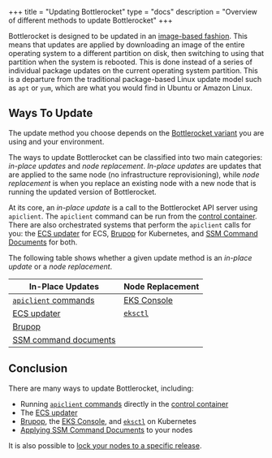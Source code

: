 +++
title = "Updating Bottlerocket"
type = "docs"
description = "Overview of different methods to update Bottlerocket"
+++

Bottlerocket is designed to be updated in an [image-based fashion](https://github.com/bottlerocket-os/bottlerocket#updates).
This means that updates are applied by downloading an image of the entire operating system to a different partition on disk, then switching to using that partition when the system is rebooted.
This is done instead of a series of individual package updates on the current operating system partition.
This is a departure from the traditional package-based Linux update model such as `apt` or `yum`, which are what you would find in Ubuntu or Amazon Linux.

## Ways To Update

The update method you choose depends on the [Bottlerocket variant](https://github.com/bottlerocket-os/bottlerocket#variants) you are using and your environment.

The ways to update Bottlerocket can be classified into two main categories: _in-place updates_ and _node replacement_.
_In-place updates_ are updates that are applied to the same node (no infrastructure reprovisioning), while _node replacement_ is when you replace an existing node with a new node that is running the updated version of Bottlerocket.

At its core, an _in-place update_ is a call to the Bottlerocket API server using `apiclient`.
The `apiclient` command can be run from the [control container](https://github.com/bottlerocket-os/bottlerocket#control-container).
There are also orchestrated systems that perform the `apiclient` calls for you: the [ECS updater](../../update/methods/in-place/#ecs) for ECS, [Brupop](../../update/methods/in-place/#brupop) for Kubernetes, and [SSM Command Documents](../../update/methods/in-place/#ssm) for both.

The following table shows whether a given update method is an _in-place update_ or a _node replacement_.

In-Place Updates | Node Replacement
--- | ---
[`apiclient` commands](../../update/methods/in-place/#apiclient-commands) | [EKS Console](../../update/methods/node-replacement/#eks-console)
[ECS updater](../../update/methods/in-place/#ecs) | [`eksctl`](../../update/methods/node-replacement/#eksctl)
[Brupop](../../update/methods/in-place/#brupop) |
[SSM command documents](../../update/methods/in-place/#ssm) |

## Conclusion

There are many ways to update Bottlerocket, including:

- Running [`apiclient` commands](../../update/methods/in-place/#apiclient-commands) directly in the [control container](https://github.com/bottlerocket-os/bottlerocket#control-container)
- The [ECS updater](../../update/methods/in-place/#ecs)
- [Brupop](../../update/methods/in-place/#brupop), the [EKS Console](../../update/methods/node-replacement/#eks-console), and [`eksctl`](../../update/methods/node-replacement/#eksctl) on Kubernetes
- [Applying SSM Command Documents](../../update/methods/in-place/#ssm) to your nodes

It is also possible to [lock your nodes to a specific release](../../update/locking-to-a-specific-release).
